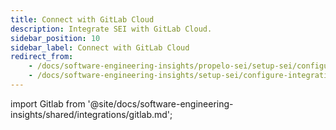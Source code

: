 ```yaml
---
title: Connect with GitLab Cloud
description: Integrate SEI with GitLab Cloud.
sidebar_position: 10
sidebar_label: Connect with GitLab Cloud
redirect_from:
    - /docs/software-engineering-insights/propelo-sei/setup-sei/configure-integrations/gitlab/sei-integration-gitlab 
    - /docs/software-engineering-insights/setup-sei/configure-integrations/gitlab/sei-integration-gitlab
---
```


import Gitlab from '@site/docs/software-engineering-insights/shared/integrations/gitlab.md';

<Gitlab />